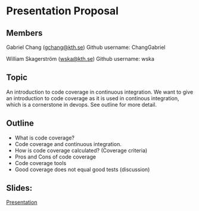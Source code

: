 # Presentation Proposal

## Members
Gabriel Chang (gchang@kth.se)
Github username: ChangGabriel

William Skagerström (wska@kth.se)
Github username: wska

## Topic
An introduction to code coverage in continuous integration. We want to give an introduction to code coverage as it is used in continous integration, which is a cornerstone in devops. See outline for more detail.

## Outline
* What is code coverage?
* Code coverage and continuous integration.
* How is code coverage calculated? (Coverage criteria)
* Pros and Cons of code coverage
* Code coverage tools
* Good coverage does not equal good tests (discussion)


## Slides:
[Presentation](TBA)
